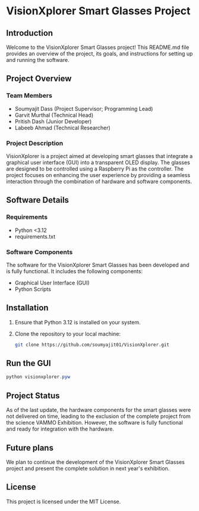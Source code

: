 # VisionXplorer Smart Glasses Project

## Introduction

Welcome to the VisionXplorer Smart Glasses project! This README.md file provides an overview of the project, its goals, and instructions for setting up and running the software.

## Project Overview

### Team Members
- Soumyajit Dass (Project Supervisor; Programming Lead)
- Garvit Murthal (Technical Head)
- Pritish Dash (Junior Developer)
- Labeeb Ahmad (Technical Researcher)

### Project Description
VisionXplorer is a project aimed at developing smart glasses that integrate a graphical user interface (GUI) into a transparent OLED display. The glasses are designed to be controlled using a Raspberry Pi as the controller. The project focuses on enhancing the user experience by providing a seamless interaction through the combination of hardware and software components.

## Software Details

### Requirements
- Python <3.12
- requirements.txt 

### Software Components
The software for the VisionXplorer Smart Glasses has been developed and is fully functional. It includes the following components:
- Graphical User Interface (GUI)
- Python Scripts

## Installation

1. Ensure that Python 3.12 is installed on your system.
2. Clone the repository to your local machine:

   ```bash
   git clone https://github.com/soumyajit01/VisionXplorer.git

## Run the GUI
```powershell
python visionxplorer.pyw
```
## Project Status
As of the last update, the hardware components for the smart glasses were not delivered on time, leading to the exclusion of the complete project from the science VAMMO Exhibition. However, the software is fully functional and ready for integration with the hardware.

## Future plans
We plan to continue the development of the VisionXplorer Smart Glasses project and present the complete solution in next year's exhibition.

## License
This project is licensed under the MIT License.